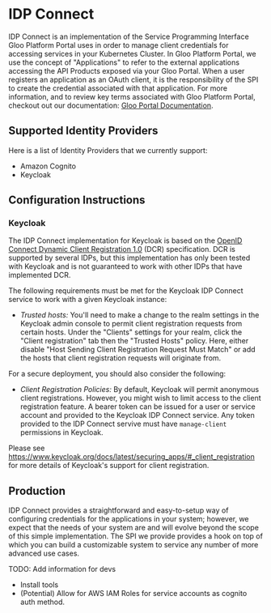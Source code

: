# IDP Connect

IDP Connect is an implementation of the Service Programming Interface Gloo Platform Portal uses in order to manage client credentials for accessing services in your Kubernetes Cluster. In Gloo Platform Portal, we use the concept of "Applications" to refer to the external applications accessing the API Products exposed via your Gloo Portal. When a user registers an application as an OAuth client,
it is the responsibility of the SPI to create the credential associated with that application. For more information, and to review key terms associated with Gloo Platform Portal, checkout out our documentation: [Gloo Portal Documentation](https://docs.solo.io/gloo-portal/latest/).

## Supported Identity Providers

Here is a list of Identity Providers that we currently support:

* Amazon Cognito
* Keycloak

## Configuration Instructions

### Keycloak

The IDP Connect implementation for Keycloak is based on the [OpenID Connect Dynamic Client Registration 1.0](https://openid.net/specs/openid-connect-registration-1_0.html) (DCR) specification. DCR is supported by several IDPs, but this implementation has only been tested with Keycloak and is not guaranteed to work with other IDPs that have implemented DCR.

The following requirements must be met for the Keycloak IDP Connect service to work with a given Keycloak instance:

* *Trusted hosts:* You'll need to make a change to the realm settings in the Keycloak admin console to permit client registration requests from certain hosts. Under the "Clients" settings for your realm, click the "Client registration" tab then the "Trusted Hosts" policy. Here, either disable "Host Sending Client Registration Request Must Match" or add the hosts that client registration requests will originate from.

For a secure deployment, you should also consider the following:

* *Client Registration Policies:* By default, Keycloak will permit anonymous client registrations. However, you might wish to limit access to the client registration feature. A bearer token can be issued for a user or service account and provided to the Keycloak IDP Connect service. Any token provided to the IDP Connect servive must have `manage-client` permissions in Keycloak.

Please see <https://www.keycloak.org/docs/latest/securing_apps/#_client_registration> for more details of Keycloak's support for client registration.

## Production

IDP Connect provides a straightforward and easy-to-setup way of configuring credentials for the applications in your system; however,
 we expect that the needs of your system are and will evolve beyond the scope of this simple implementation. The SPI we provide provides a hook on top of which you can build a customizable system to service any number of more advanced use cases.

TODO: Add information for devs
* Install tools
* (Potential) Allow for AWS IAM Roles for service accounts as cognito auth method.